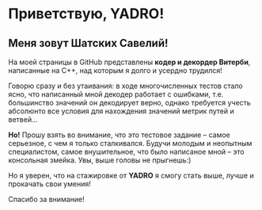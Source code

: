 # Приветствую, YADRO!
## Меня зовут Шатских Савелий!

  На моей страницы в GitHub представлены **кодер и декордер Витерби**, написанные на С++, над которым я долго и усердно трудился!

  Говорю сразу и без утаивания: в ходе многочисленных тестов стало ясно, что написанный мной декодер работает с ошибками, т.е. большинство значений он декодирует верно, однако требуется учесть абсолюнто все условия для нахождения значений метрик путей и ветвей...
  
  **Но!** Прошу взять во внимание, что это тестовое задание – самое серьезное, с чем я только сталкивался. Будучи молодым и неопытным специалистом, самое внушительное, что было написаное мной – это консольная змейка. Увы, выше головы не прыгнешь:)

  Но я уверен, что на стажировке от **YADRO** я смогу стать выше, лучше и прокачать свои умения!

Спасибо за внимание!
